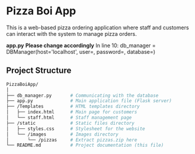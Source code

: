 
# Pizza Boi App

This is a web-based pizza ordering application where staff and customers can interact with the system to manage pizza orders.

**app.py**
**Please change accordingly**
In line 10:
db_manager = DBManager(host='localhost', user=<database username>, password=<database password>, database=<the database that was imported into>)


## Project Structure

```bash
PizzaBoiApp/
│
├── db_manager.py       # Communicating with the database
├── app.py              # Main application file (Flask server)
├── /Templates          # HTML templates directory
│   ├── index.html      # Main page for customers
│   └── staff.html      # Staff management page
├── /static             # Static files directory
│   ├── styles.css      # Stylesheet for the website
│   └── /images         # Images directory
│       └── /pizzas     # Extract pizzas.zip here
└── README.md           # Project documentation (this file)
